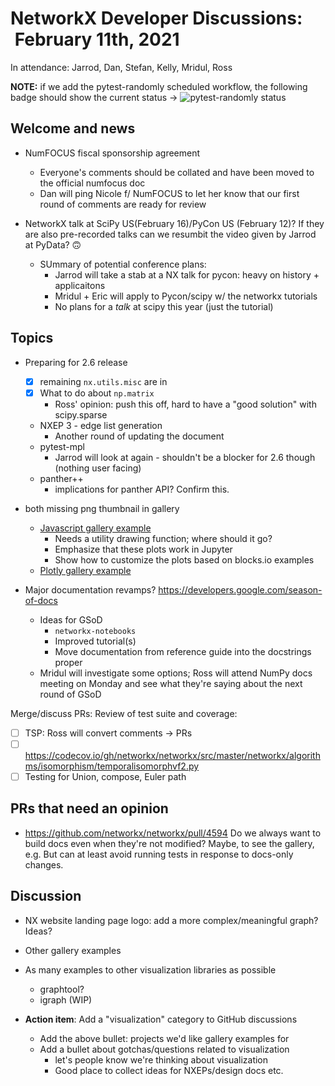 # NetworkX Developer Discussions:  February 11th, 2021

In attendance: Jarrod, Dan, Stefan, Kelly, Mridul, Ross

**NOTE:** if we add the pytest-randomly scheduled workflow, the following badge should show the current status ->
![pytest-randomly status](https://github.com/networkx/networkx/workflows/.github/workflows/pytest-randomly.yml/badge.svg)

## Welcome and news

- NumFOCUS fiscal sponsorship agreement
  - Everyone's comments should be collated and have been moved to the official numfocus doc
  - Dan will ping Nicole f/ NumFOCUS to let her know that our first round of comments are ready for review
  
- NetworkX talk at SciPy US(February 16)/PyCon US (February 12)? If they are also pre-recorded talks can we resumbit the video given by Jarrod at PyData? 🙃
  * SUmmary of potential conference plans:
    - Jarrod will take a stab at a NX talk for pycon: heavy on history + applicaitons
    - Mridul + Eric will apply to Pycon/scipy w/ the networkx tutorials
    - No plans for a *talk* at scipy this year (just the tutorial)

## Topics

- Preparing for 2.6 release
  * [x] remaining `nx.utils.misc` are in
  * [x] What to do about `np.matrix`
    - Ross' opinion: push this off, hard to have a "good solution" with scipy.sparse
  * NXEP 3 - edge list generation
    - Another round of updating the document
  * pytest-mpl
    - Jarrod will look at again - shouldn't be a blocker for 2.6 though (nothing user facing)
  * panther++
    - implications for panther API? Confirm this.

- both missing png thumbnail in gallery
  * [Javascript gallery example](https://github.com/networkx/networkx/pull/4571)
    - Needs a utility drawing function; where should it go?
    - Emphasize that these plots work in Jupyter
    - Show how to customize the plots based on blocks.io examples
  * [Plotly gallery example](https://github.com/networkx/networkx/pull/4507)

- Major documentation revamps? https://developers.google.com/season-of-docs 
  - Ideas for GSoD
    * `networkx-notebooks`
    * Improved tutorial(s)
    * Move documentation from reference guide into the docstrings proper
  - Mridul will investigate some options; Ross will attend NumPy docs meeting on Monday and see what they're saying about the next round of GSoD

Merge/discuss PRs:
Review of test suite and coverage:
- [ ] TSP: Ross will convert comments -> PRs
- [ ] https://codecov.io/gh/networkx/networkx/src/master/networkx/algorithms/isomorphism/temporalisomorphvf2.py
- [ ] Testing for Union, compose, Euler path

## PRs that need an opinion

- https://github.com/networkx/networkx/pull/4594
  Do we always want to build docs even when they're not modified?  Maybe, to see the gallery, e.g.
  But can at least avoid running tests in response to docs-only changes.

## Discussion

 - NX website landing page logo: add a more complex/meaningful graph? Ideas?
 
 - Other gallery examples
 - As many examples to other visualization libraries as possible
    * graphtool?
    * igraph (WIP)

 - **Action item**: Add a "visualization" category to GitHub discussions
   * Add the above bullet: projects we'd like gallery examples for
   * Add a bullet about gotchas/questions related to visualization
     - let's people know we're thinking about visualization
     - Good place to collect ideas for NXEPs/design docs etc.
